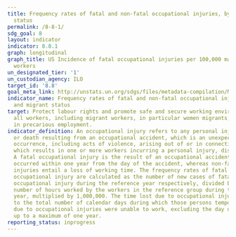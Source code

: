 ```yaml
---
title: Frequency rates of fatal and non-fatal occupational injuries, by sex and migrant
  status
permalink: /8-8-1/
sdg_goal: 8
layout: indicator
indicator: 8.8.1
graph: longitudinal
graph_title: US Incidence of fatal occupational injuries per 100,000 male fulltime
  workers
un_designated_tier: '1'
un_custodian_agency: ILO
target_id: '8.8'
goal_meta_link: http://unstats.un.org/sdgs/files/metadata-compilation/Metadata-Goal-8.pdf
indicator_name: Frequency rates of fatal and non-fatal occupational injuries, by sex
  and migrant status
target: Protect labour rights and promote safe and secure working environments for
  all workers, including migrant workers, in particular women migrants, and those
  in precarious employment.
indicator_definition: An occupational injury refers to any personal injury, disease
  or death resulting from an occupational accident, which is an unexpected and unplanned
  occurrence, including acts of violence, arising out of or in connection with work
  which results in one or more workers incurring a personal injury, disease or death.
  A fatal occupational injury is the result of an occupational accident where death
  occurred within one year from the day of the accident, whereas non-fatal occupational
  injuries entail a loss of working time. The frequency rates of fatal and non-fatal
  occupational injury are calculated as the number of new cases of fatal and non-fatal
  occupational injury during the reference year respectively, divided by the total
  number of hours worked by the workers in the reference group during the reference
  year, multiplied by 1,000,000. The time lost due to occupational injuries refers
  to the total number of calendar days during which those persons temporarily incapacitated
  due to occupational injuries were unable to work, excluding the day of the accident,
  up to a maximum of one year.
reporting_status: inprogress
---
```

